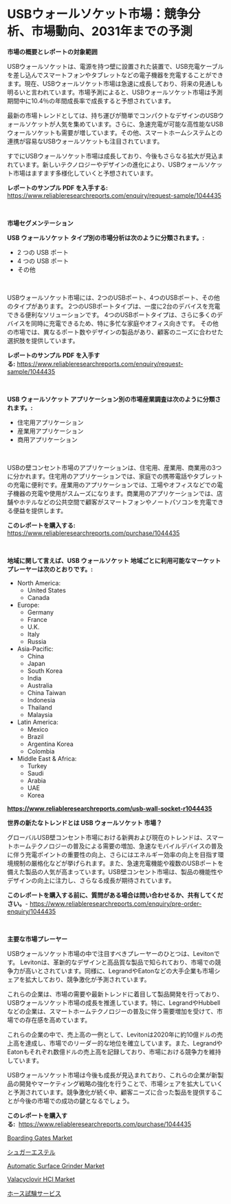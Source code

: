 <p><h1>USBウォールソケット市場：競争分析、市場動向、2031年までの予測</h1></p><p><strong>市場の概要とレポートの対象範囲</strong></p>
<p><p>USBウォールソケットは、電源を持つ壁に設置された装置で、USB充電ケーブルを差し込んでスマートフォンやタブレットなどの電子機器を充電することができます。現在、USBウォールソケット市場は急速に成長しており、将来の見通しも明るいと言われています。市場予測によると、USBウォールソケット市場は予測期間中に10.4％の年間成長率で成長すると予想されています。</p><p>最新の市場トレンドとしては、持ち運びが簡単でコンパクトなデザインのUSBウォールソケットが人気を集めています。さらに、急速充電が可能な高性能なUSBウォールソケットも需要が増しています。その他、スマートホームシステムとの連携が容易なUSBウォールソケットも注目されています。</p><p>すでにUSBウォールソケット市場は成長しており、今後もさらなる拡大が見込まれています。新しいテクノロジーやデザインの進化により、USBウォールソケット市場はますます多様化していくと予想されています。</p></p>
<p><strong>レポートのサンプル PDF を入手する:</strong> <a href="https://www.reliableresearchreports.com/enquiry/request-sample/1044435">https://www.reliableresearchreports.com/enquiry/request-sample/1044435</a></p>
<p>&nbsp;</p>
<p><strong>市場セグメンテーション</strong></p>
<p><strong>USB ウォールソケット タイプ別の市場分析は次のように分類されます。:</strong></p>
<p><ul><li>2 つの USB ポート</li><li>4 つの USB ポート</li><li>その他</li></ul></p>
<p>&nbsp;</p>
<p><p>USBウォールソケット市場には、2つのUSBポート、4つのUSBポート、その他のタイプがあります。 2つのUSBポートタイプは、一度に2台のデバイスを充電できる便利なソリューションです。 4つのUSBポートタイプは、さらに多くのデバイスを同時に充電できるため、特に多忙な家庭やオフィス向きです。 その他の市場では、異なるポート数やデザインの製品があり、顧客のニーズに合わせた選択肢を提供しています。</p></p>
<p><strong>レポートのサンプル PDF を入手する:</strong>&nbsp;<a href="https://www.reliableresearchreports.com/enquiry/request-sample/1044435">https://www.reliableresearchreports.com/enquiry/request-sample/1044435</a></p>
<p>&nbsp;</p>
<p><strong> USB ウォールソケット アプリケーション別の市場産業調査は次のように分類されます。:</strong></p>
<p><ul><li>住宅用アプリケーション</li><li>産業用アプリケーション</li><li>商用アプリケーション</li></ul></p>
<p>&nbsp;</p>
<p><p>USBの壁コンセント市場のアプリケーションは、住宅用、産業用、商業用の3つに分かれます。住宅用のアプリケーションでは、家庭での携帯電話やタブレットの充電に便利です。産業用のアプリケーションでは、工場やオフィスなどでの電子機器の充電や使用がスムーズになります。商業用のアプリケーションでは、店舗やホテルなどの公共空間で顧客がスマートフォンやノートパソコンを充電できる便益を提供します。</p></p>
<p><strong>このレポートを購入する:</strong>&nbsp; <a href="https://www.reliableresearchreports.com/purchase/1044435">https://www.reliableresearchreports.com/purchase/1044435</a></p>
<p>&nbsp;</p>
<p><strong>地域に関して言えば、USB ウォールソケット 地域ごとに利用可能なマーケットプレーヤーは次のとおりです。:</strong></p>
<p><ul>
    <li>
        North America:
        <ul>
            <li>United States</li>
            <li>Canada</li>
        </ul>
    </li>
    <li>
        Europe:
        <ul>
            <li>Germany</li>
            <li>France</li>
            <li>U.K.</li>
            <li>Italy</li>
            <li>Russia</li>
        </ul>
    </li>
    <li>
        Asia-Pacific:
        <ul>
            <li>China</li>
            <li>Japan</li>
            <li>South Korea</li>
            <li>India</li>
            <li>Australia</li>
            <li>China Taiwan</li>
            <li>Indonesia</li>
            <li>Thailand</li>
            <li>Malaysia</li>
        </ul>
    </li>
    <li>
        Latin America:
        <ul>
            <li>Mexico</li>
            <li>Brazil</li>
            <li>Argentina Korea</li>
            <li>Colombia</li>
        </ul>
    </li>
    <li>
        Middle East & Africa:
        <ul>
            <li>Turkey</li>
            <li>Saudi</li>
            <li>Arabia</li>
            <li>UAE</li>
            <li>Korea</li>
        </ul>
    </li>
    </ul></p>
<p><strong><a href="https://www.reliableresearchreports.com/usb-wall-socket-r1044435">https://www.reliableresearchreports.com/usb-wall-socket-r1044435</a></strong>&nbsp;</p>
<p><strong>世界の新たなトレンドとは USB ウォールソケット 市場？</strong></p>
<p><p>グローバルUSB壁コンセント市場における新興および現在のトレンドは、スマートホームテクノロジーの普及による需要の増加、急速なモバイルデバイスの普及に伴う充電ポイントの重要性の向上、さらにはエネルギー効率の向上を目指す環境規制の厳格化などが挙げられます。また、急速充電機能や複数のUSBポートを備えた製品の人気が高まっています。USB壁コンセント市場は、製品の機能性やデザインの向上に注力し、さらなる成長が期待されています。</p></p>
<p><strong>このレポートを購入する前に、質問がある場合は問い合わせるか、共有してください。</strong>- <a href="https://www.reliableresearchreports.com/enquiry/pre-order-enquiry/1044435">https://www.reliableresearchreports.com/enquiry/pre-order-enquiry/1044435</a></p>
<p>&nbsp;</p>
<p><strong>主要な市場プレーヤー</strong></p>
<p><p>USBウォールソケット市場の中で注目すべきプレーヤーのひとつは、Levitonです。 Levitonは、革新的なデザインと高品質な製品で知られており、市場での競争力が高いとされています。同様に、LegrandやEatonなどの大手企業も市場シェアを拡大しており、競争激化が予測されています。</p><p>これらの企業は、市場の需要や最新トレンドに着目して製品開発を行っており、USBウォールソケット市場の成長を推進しています。特に、LegrandやHubbellなどの企業は、スマートホームテクノロジーの普及に伴う需要増加を受けて、市場での存在感を高めています。</p><p>これらの企業の中で、売上高の一例として、Levitonは2020年に約10億ドルの売上高を達成し、市場でのリーダー的な地位を確立しています。また、LegrandやEatonもそれぞれ数億ドルの売上高を記録しており、市場における競争力を維持しています。</p><p>USBウォールソケット市場は今後も成長が見込まれており、これらの企業が新製品の開発やマーケティング戦略の強化を行うことで、市場シェアを拡大していくと予測されています。競争激化が続く中、顧客ニーズに合った製品を提供することが今後の市場での成功の鍵となるでしょう。</p></p>
<p><strong>このレポートを購入する:</strong>&nbsp;&nbsp;<a href="https://www.reliableresearchreports.com/purchase/1044435">https://www.reliableresearchreports.com/purchase/1044435</a></p>
<p><p><a href="https://view.publitas.com/reportprime-1/boarding-gates-market-furnishes-information-on-market-share-market-trends-and-market-growth/">Boarding Gates Market</a></p><p><a href="https://github.com/vhemk0794148/Market-Research-Report-List-1/blob/main/123590928108.md">シュガーエステル</a></p><p><a href="https://github.com/nicholepatriciadoylenwnrjr0/Market-Research-Report-List-2/blob/main/automatic-surface-grinder-market.md">Automatic Surface Grinder Market</a></p><p><a href="https://issuu.com/reportprime-2/docs/valacyclovir-hcl-market-size-2030.pptx">Valacyclovir HCl Market</a></p><p><a href="https://github.com/pepo3k/Market-Research-Report-List-1/blob/main/893435628109.md">ホース試験サービス</a></p></p>